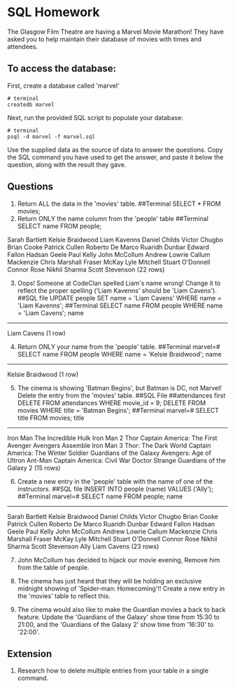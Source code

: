 # SQL Homework

The Glasgow Film Theatre are having a Marvel Movie Marathon! They have asked you to help maintain their database of movies with times and attendees.

## To access the database:

First, create a database called 'marvel'
```
# terminal
createdb marvel
```

Next, run the provided SQL script to populate your database:
```
# terminal
psql -d marvel -f marvel.sql
```

Use the supplied data as the source of data to answer the questions.  Copy the SQL command you have used to get the answer, and paste it below the question, along with the result they gave.

## Questions

1. Return ALL the data in the 'movies' table.
##Terminal
SELECT * FROM movies;
2. Return ONLY the name column from the 'people' table
##Terminal
SELECT name FROM people;

Sarah Bartlett
 Kelsie Braidwood
 Liam Kavenns
 Daniel Childs
 Victor Chugbo
 Brian Cooke
 Patrick Cullen
 Roberto De Marco
 Ruaridh Dunbar
 Edward Fallon
 Hadsan Geele
 Paul Kelly
 John McCollum
 Andrew Lowrie
 Callum Mackenzie
 Chris Marshall
 Fraser McKay
 Lyle Mitchell
 Stuart O'Donnell
 Connor Rose
 Nikhil Sharma
 Scott Stevenson
(22 rows)

3. Oops! Someone at CodeClan spelled Liam's name wrong! Change it to reflect the proper spelling ('Liam Kavenns' should be 'Liam Cavens').
##SQL file
UPDATE people SET name = 'Liam Cavens' WHERE name = 'Liam Kavenns';
##Terminal
SELECT name FROM people WHERE name = 'Liam Cavens';
    name     
-------------
 Liam Cavens
(1 row)

4. Return ONLY your name from the 'people' table.
##Terminal
marvel=# SELECT name FROM people WHERE name = 'Kelsie Braidwood';
       name       
------------------
 Kelsie Braidwood
(1 row)

5. The cinema is showing 'Batman Begins', but Batman is DC, not Marvel! Delete the entry from the 'movies' table.
##SQL File ##attendances first
DELETE FROM attendances WHERE movie_id = 9;
DELETE FROM movies WHERE title = 'Batman Begins';
##Terminal
marvel=# SELECT title FROM movies;
                title                
-------------------------------------
 Iron Man
 The Incredible Hulk
 Iron Man 2
 Thor
 Captain America: The First Avenger
 Avengers Assemble
 Iron Man 3
 Thor: The Dark World
 Captain America: The Winter Soldier
 Guardians of the Galaxy
 Avengers: Age of Ultron
 Ant-Man
 Captain America: Civil War
 Doctor Strange
 Guardians of the Galaxy 2
(15 rows)

6. Create a new entry in the 'people' table with the name of one of the instructors.
##SQL file
INSERT INTO people (name) VALUES ('Ally');
##Terminal
marvel=# SELECT name FROM people;
       name       
------------------
 Sarah Bartlett
 Kelsie Braidwood
 Daniel Childs
 Victor Chugbo
 Brian Cooke
 Patrick Cullen
 Roberto De Marco
 Ruaridh Dunbar
 Edward Fallon
 Hadsan Geele
 Paul Kelly
 John McCollum
 Andrew Lowrie
 Callum Mackenzie
 Chris Marshall
 Fraser McKay
 Lyle Mitchell
 Stuart O'Donnell
 Connor Rose
 Nikhil Sharma
 Scott Stevenson
 Ally
 Liam Cavens
(23 rows)

7. John McCollum has decided to hijack our movie evening, Remove him from the table of people.

8. The cinema has just heard that they will be holding an exclusive midnight showing of 'Spider-man: Homecoming'!! Create a new entry in the 'movies' table to reflect this.

9. The cinema would also like to make the Guardian movies a back to back feature. Update the 'Guardians of the Galaxy' show time from 15:30 to 21:00, and the 'Guardians of the Galaxy 2' show time from '16:30' to '22:00'.

## Extension

1. Research how to delete multiple entries from your table in a single command.
